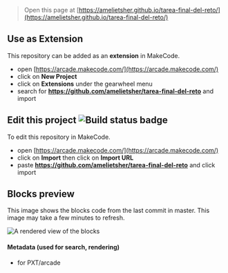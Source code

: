  


> Open this page at [https://amelietsher.github.io/tarea-final-del-reto/](https://amelietsher.github.io/tarea-final-del-reto/)

## Use as Extension

This repository can be added as an **extension** in MakeCode.

* open [https://arcade.makecode.com/](https://arcade.makecode.com/)
* click on **New Project**
* click on **Extensions** under the gearwheel menu
* search for **https://github.com/amelietsher/tarea-final-del-reto** and import

## Edit this project ![Build status badge](https://github.com/amelietsher/tarea-final-del-reto/workflows/MakeCode/badge.svg)

To edit this repository in MakeCode.

* open [https://arcade.makecode.com/](https://arcade.makecode.com/)
* click on **Import** then click on **Import URL**
* paste **https://github.com/amelietsher/tarea-final-del-reto** and click import

## Blocks preview

This image shows the blocks code from the last commit in master.
This image may take a few minutes to refresh.

![A rendered view of the blocks](https://github.com/amelietsher/tarea-final-del-reto/raw/master/.github/makecode/blocks.png)

#### Metadata (used for search, rendering)

* for PXT/arcade
<script src="https://makecode.com/gh-pages-embed.js"></script><script>makeCodeRender("{{ site.makecode.home_url }}", "{{ site.github.owner_name }}/{{ site.github.repository_name }}");</script>
